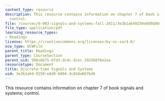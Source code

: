```yaml
---
content_type: resource
description: This resource contains information on chapter 7 of book signals and systems;
  control.
file: /courses/6-003-signals-and-systems-fall-2011/3e3b1a649250e8d0b0043c83da667bd6_MIT6_003F11_chap7.pdf
file_type: application/pdf
learning_resource_types:
- Readings
license: https://creativecommons.org/licenses/by-nc-sa/4.0/
ocw_type: OCWFile
parent_title: Readings
parent_type: CourseSection
parent_uid: 998c6675-6fd3-dc4c-dcec-292568f6e2aa
resourcetype: Document
title: Discrete-time Signals and Systems
uid: 3e3b1a64-9250-e8d0-b004-3c83da667bd6
---
```

This resource contains information on chapter 7 of book signals and systems; control.